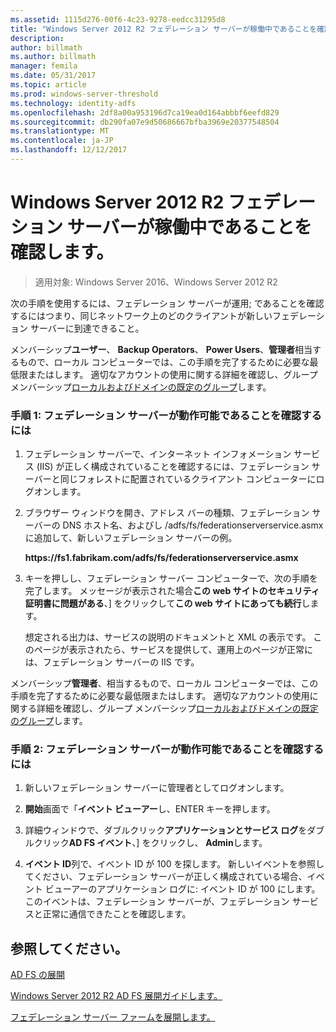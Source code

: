 ```yaml
---
ms.assetid: 1115d276-00f6-4c23-9278-eedcc31295d8
title: "Windows Server 2012 R2 フェデレーション サーバーが稼働中であることを確認します。"
description: 
author: billmath
ms.author: billmath
manager: femila
ms.date: 05/31/2017
ms.topic: article
ms.prod: windows-server-threshold
ms.technology: identity-adfs
ms.openlocfilehash: 2df8a00a953196d7ca19ea0d164abbbf6eefd829
ms.sourcegitcommit: db290fa07e9d50686667bfba3969e20377548504
ms.translationtype: MT
ms.contentlocale: ja-JP
ms.lasthandoff: 12/12/2017
---
```

# <a name="verify-your-windows-server-2012-r2-federation-server-is-operational"></a>Windows Server 2012 R2 フェデレーション サーバーが稼働中であることを確認します。

>適用対象: Windows Server 2016、Windows Server 2012 R2

次の手順を使用するには、フェデレーション サーバーが運用; であることを確認するにはつまり、同じネットワーク上のどのクライアントが新しいフェデレーション サーバーに到達できること。  
  
メンバーシップ**ユーザー**、 **Backup Operators**、 **Power Users**、**管理者**相当するもので、ローカル コンピューターでは、この手順を完了するために必要な最低限またはします。  適切なアカウントの使用に関する詳細を確認し、グループ メンバーシップ[ローカルおよびドメインの既定のグループ](https://go.microsoft.com/fwlink/?LinkId=83477)します。   
  
### <a name="procedure-1-to-verify-that-a-federation-server-is-operational"></a>手順 1: フェデレーション サーバーが動作可能であることを確認するには  
  
1.  フェデレーション サーバーで、インターネット インフォメーション サービス \(IIS\) が正しく構成されていることを確認するには、フェデレーション サーバーと同じフォレストに配置されているクライアント コンピューターにログオンします。  
  
2.  ブラウザー ウィンドウを開き、アドレス バーの種類、フェデレーション サーバーの DNS ホスト名、およびし \/adfs\/fs\/federationserverservice.asmx に追加して、新しいフェデレーション サーバーの例。  
  
    **https:\/\/fs1.fabrikam.com\/adfs\/fs\/federationserverservice.asmx**  
  
3.  キーを押しし、フェデレーション サーバー コンピューターで、次の手順を完了します。 メッセージが表示された場合**この web サイトのセキュリティ証明書に問題がある**、] をクリックして**この web サイトにあっても続行**します。  
  
    想定される出力は、サービスの説明のドキュメントと XML の表示です。 このページが表示されたら、サービスを提供して、運用上のページが正常には、フェデレーション サーバーの IIS です。  
  
メンバーシップ**管理者**、相当するもので、ローカル コンピューターでは、この手順を完了するために必要な最低限またはします。  適切なアカウントの使用に関する詳細を確認し、グループ メンバーシップ[ローカルおよびドメインの既定のグループ](https://go.microsoft.com/fwlink/?LinkId=83477)します。   
  
### <a name="procedure-2-to-verify-that-a-federation-server-is-operational"></a>手順 2: フェデレーション サーバーが動作可能であることを確認するには  
  
1.  新しいフェデレーション サーバーに管理者としてログオンします。  
  
2.  **開始**画面で「**イベント ビューアー**し、ENTER キーを押します。  
  
3.  詳細ウィンドウで、ダブルクリック**アプリケーションとサービス ログ**をダブルクリック**AD FS イベント**、] をクリックし、 **Admin**します。  
  
4.  **イベント ID**列で、イベント ID が 100 を探します。 新しいイベントを参照してください、フェデレーション サーバーが正しく構成されている場合、イベント ビューアーのアプリケーション ログに: イベント ID が 100 にします。 このイベントは、フェデレーション サーバーが、フェデレーション サービスと正常に通信できたことを確認します。  
  
## <a name="see-also"></a>参照してください。 

[AD FS の展開](../../ad-fs/AD-FS-Deployment.md)  

[Windows Server 2012 R2 AD FS 展開ガイドします。](../../ad-fs/deployment/Windows-Server-2012-R2-AD-FS-Deployment-Guide.md)  
 
[フェデレーション サーバー ファームを展開します。](../../ad-fs/deployment/Deploying-a-Federation-Server-Farm.md)  
   
  

